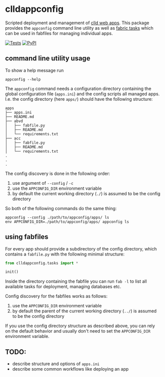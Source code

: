 # clldappconfig

Scripted deployment and management of [clld web apps](https://github.com/clld/clld).
This package provides the `appconfig` command line utility as well as
[fabric tasks](https://github.com/mathiasertl/fabric/)
which can be used in fabfiles for managing individual apps.

[![Tests](https://github.com/dlce-eva/clldappconfig/actions/workflows/tests.yml/badge.svg)](https://github.com/dlce-eva/clldappconfig/actions/workflows/tests.yml)
[![PyPI](https://img.shields.io/pypi/v/clldappconfig.svg)](https://pypi.org/project/clldappconfig)


## command line utility usage 

To show a help message run
```
appconfig --help
```

The `appconfig` command needs a configuration directory containing the global
configuration file (`apps.ini`) and the config scripts all managed apps.
I.e. the config directory (here `apps/`) should have the following structure:

```
apps
├── apps.ini
├── README.md
├── abvd
│   ├── fabfile.py
│   ├── README.md
│   └── requirements.txt
├── acc
│   ├── fabfile.py
│   ├── README.md
│   └── requirements.txt
.
.
.
```

The config discovery is done in the following order:
1.  use argument of `--config` / `-c`
2.  use the `APPCONFIG_DIR` environment variable
3.  by default the current working directory (`./`) is assumed to be the config
	directory

So both of the following commands do the same thing:
```
appconfig --config ./path/to/appconfig/apps/ ls
env APPCONFIG_DIR=./path/to/appconfig/apps/ appconfig ls
```


## using fabfiles

For every app should provide a subdirectory of the config directory, which
contains a `fabfile.py` with the following minimal structure:

```python
from clldappconfig.tasks import *

init()
```

Inside the directory containing the fabfile you can run `fab -l` to list all
available tasks for deployment, managing databases etc.

Config discovery for the fabfiles works as follows:
1.  use the `APPCONFIG_DIR` environment variable
2.  by default the parent of the current working directory (`../`) is assumed to
	be the config directory

If you use the config directory structure as described above, you can rely on
the default behavior and usually don't need to set the `APPCONFIG_DIR`
environment variable.


## TODO:

* describe structure and options of `apps.ini`
* describe some common workflows like deploying an app
